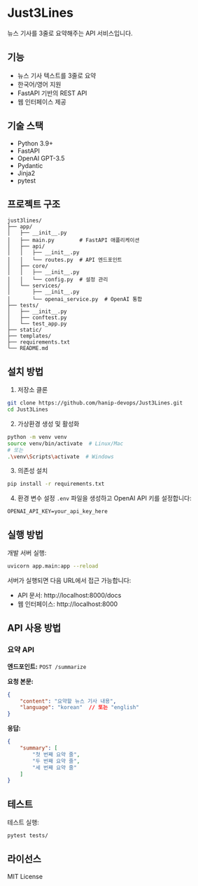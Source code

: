 # Just3Lines

뉴스 기사를 3줄로 요약해주는 API 서비스입니다.

## 기능

- 뉴스 기사 텍스트를 3줄로 요약
- 한국어/영어 지원
- FastAPI 기반의 REST API
- 웹 인터페이스 제공

## 기술 스택

- Python 3.9+
- FastAPI
- OpenAI GPT-3.5
- Pydantic
- Jinja2
- pytest

## 프로젝트 구조

```
just3lines/
├── app/
│   ├── __init__.py
│   ├── main.py        # FastAPI 애플리케이션
│   ├── api/
│   │   ├── __init__.py
│   │   └── routes.py  # API 엔드포인트
│   ├── core/
│   │   ├── __init__.py
│   │   └── config.py  # 설정 관리
│   └── services/
│       ├── __init__.py
│       └── openai_service.py  # OpenAI 통합
├── tests/
│   ├── __init__.py
│   ├── conftest.py
│   └── test_app.py
├── static/
├── templates/
├── requirements.txt
└── README.md
```

## 설치 방법

1. 저장소 클론
```bash
git clone https://github.com/hanip-devops/Just3Lines.git
cd Just3Lines
```

2. 가상환경 생성 및 활성화
```bash
python -m venv venv
source venv/bin/activate  # Linux/Mac
# 또는
.\venv\Scripts\activate  # Windows
```

3. 의존성 설치
```bash
pip install -r requirements.txt
```

4. 환경 변수 설정
`.env` 파일을 생성하고 OpenAI API 키를 설정합니다:
```
OPENAI_API_KEY=your_api_key_here
```

## 실행 방법

개발 서버 실행:
```bash
uvicorn app.main:app --reload
```

서버가 실행되면 다음 URL에서 접근 가능합니다:
- API 문서: http://localhost:8000/docs
- 웹 인터페이스: http://localhost:8000

## API 사용 방법

### 요약 API

**엔드포인트:** `POST /summarize`

**요청 본문:**
```json
{
    "content": "요약할 뉴스 기사 내용",
    "language": "korean"  // 또는 "english"
}
```

**응답:**
```json
{
    "summary": [
        "첫 번째 요약 줄",
        "두 번째 요약 줄",
        "세 번째 요약 줄"
    ]
}
```

## 테스트

테스트 실행:
```bash
pytest tests/
```

## 라이선스

MIT License 
